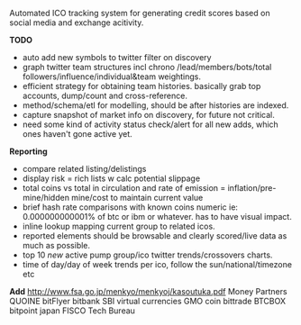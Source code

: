 Automated ICO tracking system for generating credit scores based on social media and exchange acitivity.

**TODO**

* auto add new symbols to twitter filter on discovery
* graph twitter team structures incl chrono /lead/members/bots/total followers/influence/individual&team weightings.   
* efficient strategy for obtaining team histories. basically grab top accounts, dump/count and cross-reference. 
* method/schema/etl for modelling, should be after histories are indexed. 
* capture snapshot of market info on discovery, for future not critical.
* need some kind of activity status check/alert for all new adds, which ones haven't gone active yet.

**Reporting**
* compare related listing/delistings
* display risk = rich lists w calc potential slippage
* total coins vs total in circulation and rate of emission = inflation/pre-mine/hidden mine/cost to maintain current value
* brief hash rate comparisons with known coins numeric ie: 0.000000000001% of btc or ibm or whatever. has to have visual impact.
* inline lookup mapping current group to related icos.
* reported elements should be browsable and clearly scored/live data as much as possible.
* top 10 *new* active pump group/ico twitter trends/crossovers charts.
* time of day/day of week trends per ico, follow the sun/national/timezone etc


**Add**
http://www.fsa.go.jp/menkyo/menkyoj/kasoutuka.pdf
Money Partners
QUOINE
bitFlyer
bitbank
SBI virtual currencies
GMO coin
bittrade
BTCBOX
bitpoint japan
FISCO
Tech Bureau
